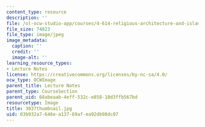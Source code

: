 ```yaml
---
content_type: resource
description: ''
file: /ol-ocw-studio-app/courses/4-614-religious-architecture-and-islamic-cultures-fall-2002/03b932a7646ea13769afea92db98dc07_3037thumbnail.jpg
file_size: 74823
file_type: image/jpeg
image_metadata:
  caption: ''
  credit: ''
  image-alt: ''
learning_resource_types:
- Lecture Notes
license: https://creativecommons.org/licenses/by-nc-sa/4.0/
ocw_type: OCWImage
parent_title: Lecture Notes
parent_type: CourseSection
parent_uid: 68abeaab-4eff-532c-e858-18d3ffb567bd
resourcetype: Image
title: 3037thumbnail.jpg
uid: 03b932a7-646e-a137-69af-ea92db98dc07
---
```

